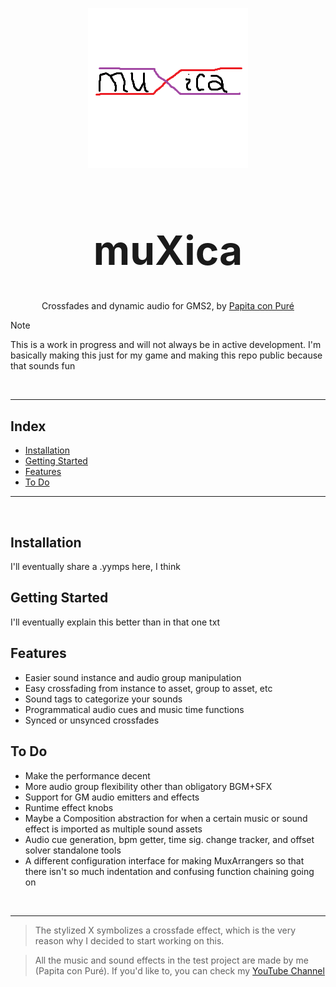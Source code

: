 <p align="center"><img src="https://github.com/PapitaConPure/muXica/blob/master/why.png"></p>
<h1 align="center" style="font-size: 64px"> muXica </h1>
<p align="center"> Crossfades and dynamic audio for GMS2, by <a href="https://github.com/PapitaConPure">Papita con Puré</a></p>

> [!NOTE]
> This is a work in progress and will not always be in active development. I'm basically making this just for my game and making this repo public because that sounds fun

<br><hr>

## Index
* [Installation](#installation)
* [Getting Started](#getting-started)
* [Features](#features)
* [To Do](#to-do)
  
<hr><br>

## Installation
I'll eventually share a .yymps here, I think

## Getting Started
I'll eventually explain this better than in that one txt

## Features
* Easier sound instance and audio group manipulation
* Easy crossfading from instance to asset, group to asset, etc
* Sound tags to categorize your sounds
* Programmatical audio cues and music time functions
* Synced or unsynced crossfades

## To Do
* Make the performance decent
* More audio group flexibility other than obligatory BGM+SFX
* Support for GM audio emitters and effects
* Runtime effect knobs
* Maybe a Composition abstraction for when a certain music or sound effect is imported as multiple sound assets
* Audio cue generation, bpm getter, time sig. change tracker, and offset solver standalone tools
* A different configuration interface for making MuxArrangers so that there isn't so much indentation and confusing function chaining going on

<br><hr>

> The stylized X symbolizes a crossfade effect, which is the very reason why I decided to start working on this.

> All the music and sound effects in the test project are made by me (Papita con Puré). If you'd like to, you can check my [YouTube Channel](https://www.youtube.com/@PapitaPure?sub_confirmation=1)
